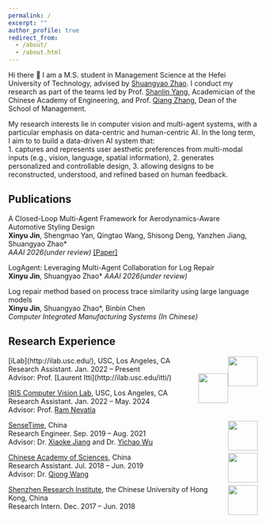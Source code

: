 ```yaml
---
permalink: /
excerpt: ""
author_profile: true
redirect_from: 
  - /about/
  - /about.html
---
```

Hi there 👋 I am a M.S. student in Management Science at the Hefei University of Technology, advised by [Shuangyao Zhao](http://faculty.hfut.edu.cn/zhaoshuangyao/zh_CN/index.htm). I conduct my research as part of the teams led by Prof. [Shanlin Yang](http://faculty.hfut.edu.cn/ysl/zh_CN/index.htm), Academician of the Chinese Academy of Engineering, and Prof. [Qiang Zhang](http://faculty.hfut.edu.cn/zhangqiang1/zh_CN/index.htm), Dean of the School of Management.

My research interests lie in computer vision and multi-agent systems, with a particular emphasis on data-centric and human-centric AI. In the long term, I aim to to build a data-driven AI system that: <br> 1. captures and represents user aesthetic preferences from multi-modal inputs (e.g., vision, language, spatial information), 2. generates personalized and controllable design, 3. allowing designs to be reconstructed, understood, and refined based on human feedback.

## Publications
A Closed-Loop Multi-Agent Framework for Aerodynamics-Aware Automotive Styling Design<br>
__Xinyu Jin__, Shengmao Yan, Qingtao Wang, Shisong Deng, Yanzhen Jiang, Shuangyao Zhao\*  
_AAAI 2026(under review)_ [\[Paper\]](https://arxiv.org/abs/2508.03370)

LogAgent: Leveraging Multi-Agent Collaboration for Log Repair<br>
__Xinyu Jin__, Shuangyao Zhao\* 
_AAAI 2026(under review)_ 

Log repair method based on process trace similarity using large language models<br>
__Xinyu Jin__, Shuangyao Zhao\*, Binbin Chen  
_Computer Integrated Manufacturing Systems (In Chinese)_ 


## Research Experience
<img style="float: right;" src="https://zoeyzheng0.github.io/images/USC.png" width="60">
[iLab](http://ilab.usc.edu/), USC, Los Angeles, CA <br/>
Research Assistant. Jan. 2022 – Present <br/>
Advisor: Prof. [Laurent Itti](http://ilab.usc.edu/itti/)

<img style="float: right;" src="https://zoeyzheng0.github.io/images/USC.png" width="60" >

[IRIS Computer Vision Lab](https://sites.usc.edu/iris-cvlab/), USC, Los Angeles, CA <br/>
Research Assistant. Jan. 2022 – May. 2024 <br/>
Advisor: Prof. [Ram Nevatia](https://sites.usc.edu/iris-cvlab/professor-ram-nevatia/)

<img style="float: right;" src="https://zoeyzheng0.github.io/images/sensetime.png" width="60">

[SenseTime](https://www.sensetime.com/en), China <br/>
Research Engineer. Sep. 2019 – Aug. 2021 <br/>
Advisor: Dr. [Xiaoke Jiang](https://scholar.google.com/citations?user=aDf9fpkAAAAJ&hl=en) and Dr. [Yichao Wu](https://scholar.google.com/citations?user=20Its9kAAAAJ&hl=en)

<img style="float: right;" src="https://zoeyzheng0.github.io/images/siat-logo.png" width="60">

[Chinese Academy of Sciences](https://english.cas.cn/), China <br/>
Research Assistant. Jul. 2018 – Jun. 2019 <br/>
Advisor: Dr. [Qiong Wang](https://dblp.org/pid/65/3144-1.html)

<img style="float: right;" src="https://zoeyzheng0.github.io/images/cuhkri.png" width="60">

[Shenzhen Research Institute](https://www.cuhkri.org.cn/en.html), the Chinese University of Hong Kong, China <br/>
Research Intern. Dec. 2017 – Jun. 2018 <br/>
